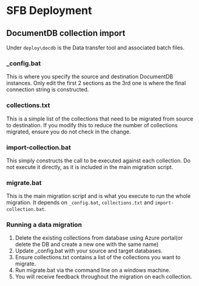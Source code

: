 # SFB Deployment

## DocumentDB collection import

Under `deploy\docdb` is the Data transfer tool and associated batch files.

### _config.bat

This is where you specify the source and destination DocumentDB instances.  Only edit the first 2 sections as the 3rd one is where the final connection string is constructed.

### collections.txt

This is a simple list of the collections that need to be migrated from source to destination.  If you modify this to reduce the number of collections migrated, ensure you do not check in the change.

### import-collection.bat

This simply constructs the call to be executed against each collection.  Do not execute it directly, as it is included in the main migration script.

### migrate.bat

This is the main migration script and is what you execute to run the whole migration.  It depends on `_config.bat`, `collections.txt` and `import-collection.bat`.

### Running a data migration

1. Delete the existing collections from database using Azure portal(or delete the DB and create a new one with the same name)
2. Update _config.bat with your source and target databases.
3. Ensure collections.txt contains a list of the collections you want to migrate.
4. Run migrate.bat via the command line on a windows machine.
5. You will receive feedback throughout the migration on each collection.
